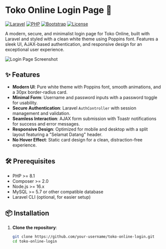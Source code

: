 # Toko Online Login Page 🚀

[![Laravel](https://img.shields.io/badge/Laravel-11.x-red)](https://laravel.com)
[![PHP](https://img.shields.io/badge/PHP-8.1+-blue)](https://php.net)
[![Bootstrap](https://img.shields.io/badge/Bootstrap-5.3-purple)](https://getbootstrap.com)
[![License](https://img.shields.io/badge/License-MIT-green)](LICENSE)

A modern, secure, and minimalist login page for Toko Online, built with Laravel and styled with a clean white theme using Poppins font. Features a sleek UI, AJAX-based authentication, and responsive design for an exceptional user experience.

![Login Page Screenshot](https://via.placeholder.com/1200x600.png?text=Login+Page+Screenshot)

## ✨ Features

- **Modern UI**: Pure white theme with Poppins font, smooth animations, and a 30px border-radius card.
- **Minimal Form**: Username and password inputs with a password toggle for usability.
- **Secure Authentication**: Laravel `AuthController` with session management and validation.
- **Seamless Interaction**: AJAX form submission with Toastr notifications for success and error messages.
- **Responsive Design**: Optimized for mobile and desktop with a split layout featuring a "Selamat Datang" header.
- **No Hover Effect**: Static card design for a clean, distraction-free experience.

## 🛠️ Prerequisites

- PHP >= 8.1
- Composer >= 2.0
- Node.js >= 16.x
- MySQL >= 5.7 or other compatible database
- Laravel CLI (optional, for easier setup)

## 📦 Installation

1. **Clone the repository**:
   ```bash
   git clone https://github.com/your-username/toko-online-login.git
   cd toko-online-login
